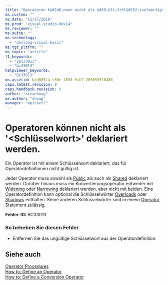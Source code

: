 ```yaml
---
title: "Operatoren k&#246;nnen nicht als &#39;&lt;Schl&#252;sselwort&gt;&#39; deklariert werden. | Microsoft Docs"
ms.custom: ""
ms.date: "11/17/2016"
ms.prod: "visual-studio-dev14"
ms.reviewer: ""
ms.suite: ""
ms.technology: 
  - "devlang-visual-basic"
ms.tgt_pltfrm: ""
ms.topic: "article"
f1_keywords: 
  - "vbc33013"
  - "bc33013"
helpviewer_keywords: 
  - "BC33013"
ms.assetid: bfd805f4-e30e-4553-9cb7-2690595f0480
caps.latest.revision: 9
caps.handback.revision: 9
author: "stevehoag"
ms.author: "shoag"
manager: "wpickett"
---
```

# Operatoren k&#246;nnen nicht als &#39;&lt;Schl&#252;sselwort&gt;&#39; deklariert werden.
Ein Operator ist mit einem Schlüsselwort deklariert, das für Operatordefinitionen nicht gültig ist.  
  
 Jeder Operator muss sowohl als [Public](../../visual-basic/language-reference/modifiers/public.md) als auch als [Shared](../../visual-basic/language-reference/modifiers/shared.md) deklariert werden. Darüber hinaus muss ein Konvertierungsoperator entweder mit [Widening](../../visual-basic/language-reference/modifiers/widening.md) oder [Narrowing](../../visual-basic/language-reference/modifiers/narrowing.md) deklariert werden, aber nicht mit beiden. Eine Operatordefinition kann optional die Schlüsselwörter [Overloads](../../visual-basic/language-reference/modifiers/overloads.md) oder [Shadows](../../visual-basic/language-reference/modifiers/shadows.md) enthalten. Keine anderen Schlüsselwörter sind in einem [Operator Statement](../../visual-basic/language-reference/statements/operator-statement.md) zulässig.  
  
 **Fehler\-ID:** BC33013  
  
### So beheben Sie diesen Fehler  
  
-   Entfernen Sie das ungültige Schlüsselwort aus der Operatordefinition.  
  
## Siehe auch  
 [Operator Procedures](../../visual-basic/programming-guide/language-features/procedures/operator-procedures.md)   
 [How to: Define an Operator](../../visual-basic/programming-guide/language-features/procedures/how-to-define-an-operator.md)   
 [How to: Define a Conversion Operator](../../visual-basic/programming-guide/language-features/procedures/how-to-define-a-conversion-operator.md)